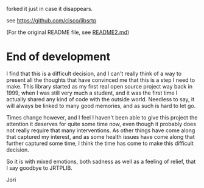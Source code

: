 forked it just in case it disappears.

see https://github.com/cisco/libsrtp

(For the original README file, see [README2.md](README2.md))

End of development
==================

I find that this is a difficult decision, and I can't really think of a way
to present all the thoughts that have convinced me that this is a step I
need to make. This library started as my first real open source project way
back in 1999, when I was still very much a student, and it was the first time
I actually shared any kind of code with the outside world. Needless to say, 
it will always be linked to many good memories, and as such is hard to let 
go.

Times change however, and I feel I haven't been able to give this project the
attention it deserves for quite some time now, even though it probably does 
not really require that many interventions. As other things have come along 
that captured my interest, and as some health issues have come along that 
further captured some time, I think the time has come to make this difficult
decision.

So it is with mixed emotions, both sadness as well as a feeling of relief,
that I say goodbye to JRTPLIB.

Jori
